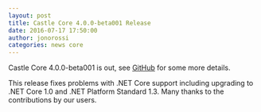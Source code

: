 ```yaml
---
layout: post
title: Castle Core 4.0.0-beta001 Release
date: 2016-07-17 17:50:00
author: jonorossi
categories: news core
---
```

Castle Core 4.0.0-beta001 is out, see [GitHub][github-release] for some more details.

This release fixes problems with .NET Core support including upgrading to .NET Core 1.0 and .NET Platform Standard 1.3. Many thanks to the contributions by our users.

[github-release]: https://github.com/castleproject/Core/releases/tag/v4.0.0-beta001